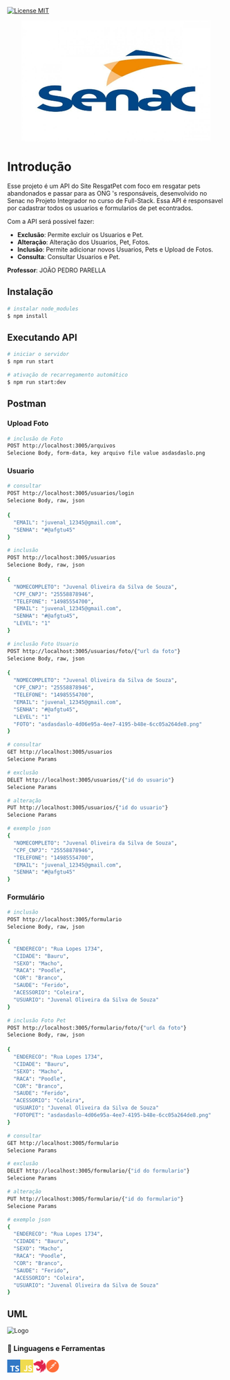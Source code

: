 <p>
  <a href="https://opensource.org/licenses/MIT">
    <img src="https://img.shields.io/badge/License-MIT-blue.svg" alt="License MIT">
  </a>
</p>

<div>
  <p align="center">
    <img src="https://github.com/andrecomegno/API-CRUD/blob/main/src/image/logo.jpg" alt="Logo" height="280">
  </p>
</div>

# Introdução
  Esse projeto é um API do Site ResgatPet com foco em resgatar pets abandonados e passar para as ONG 's responsáveis, desenvolvido no Senac no Projeto Integrador no curso de Full-Stack. Essa API é responsavel por cadastrar todos os usuarios e formularios de pet econtrados.

Com a API será possivel fazer:
- **Exclusão**: Permite excluir os Usuarios e Pet.
- **Alteração**: Alteração dos Usuarios, Pet, Fotos.
- **Inclusão**: Permite adicionar novos Usuarios, Pets e Upload de Fotos.
- **Consulta**: Consultar Usuarios e Pet.

**Professor**: JOÃO PEDRO PARELLA

## Instalação

```bash
# instalar node_modules
$ npm install
```

## Executando API

```bash
# iniciar o servidor 
$ npm run start
```

```bash
# ativação de recarregamento automático
$ npm run start:dev
```

## Postman

### Upload Foto
```bash
# inclusão de Foto
POST http://localhost:3005/arquivos
Selecione Body, form-data, key arquivo file value asdasdaslo.png

```
### Usuario
```bash
# consultar
POST http://localhost:3005/usuarios/login
Selecione Body, raw, json

{
  "EMAIL": "juvenal_12345@gmail.com",
  "SENHA": "#@afgtu45"
}
```
```bash
# inclusão
POST http://localhost:3005/usuarios
Selecione Body, raw, json

{
  "NOMECOMPLETO": "Juvenal Oliveira da Silva de Souza",
  "CPF_CNPJ": "25558878946",
  "TELEFONE": "14985554700",
  "EMAIL": "juvenal_12345@gmail.com",
  "SENHA": "#@afgtu45",
  "LEVEL": "1"
}
```
```bash
# inclusão Foto Usuario
POST http://localhost:3005/usuarios/foto/{"url da foto"}
Selecione Body, raw, json

{
  "NOMECOMPLETO": "Juvenal Oliveira da Silva de Souza",
  "CPF_CNPJ": "25558878946",
  "TELEFONE": "14985554700",
  "EMAIL": "juvenal_12345@gmail.com",
  "SENHA": "#@afgtu45",
  "LEVEL": "1"
  "FOTO": "asdasdaslo-4d06e95a-4ee7-4195-b48e-6cc05a264de8.png"
}
```
```bash
# consultar
GET http://localhost:3005/usuarios
Selecione Params
```
```bash
# exclusão
DELET http://localhost:3005/usuarios/{"id do usuario"}
Selecione Params
```
```bash
# alteração
PUT http://localhost:3005/usuarios/{"id do usuario"}
Selecione Params
```
```bash
# exemplo json
{
  "NOMECOMPLETO": "Juvenal Oliveira da Silva de Souza",
  "CPF_CNPJ": "25558878946",
  "TELEFONE": "14985554700",
  "EMAIL": "juvenal_12345@gmail.com",
  "SENHA": "#@afgtu45"
}
```
### Formulário

```bash
# inclusão
POST http://localhost:3005/formulario
Selecione Body, raw, json

{
  "ENDERECO": "Rua Lopes 1734",
  "CIDADE": "Bauru",
  "SEXO": "Macho",
  "RACA": "Poodle",
  "COR": "Branco",
  "SAUDE": "Ferido",
  "ACESSORIO": "Coleira",  
  "USUARIO": "Juvenal Oliveira da Silva de Souza"
}
```
```bash
# inclusão Foto Pet
POST http://localhost:3005/formulario/foto/{"url da foto"}
Selecione Body, raw, json

{
  "ENDERECO": "Rua Lopes 1734",
  "CIDADE": "Bauru",
  "SEXO": "Macho",
  "RACA": "Poodle",
  "COR": "Branco",
  "SAUDE": "Ferido",
  "ACESSORIO": "Coleira", 
  "USUARIO": "Juvenal Oliveira da Silva de Souza"
  "FOTOPET": "asdasdaslo-4d06e95a-4ee7-4195-b48e-6cc05a264de8.png"
}
```
```bash
# consultar
GET http://localhost:3005/formulario
Selecione Params
```
```bash
# exclusão
DELET http://localhost:3005/formulario/{"id do formulario"}
Selecione Params
```
```bash
# alteração
PUT http://localhost:3005/formulario/{"id do formulario"}
Selecione Params
```
```bash
# exemplo json
{
  "ENDERECO": "Rua Lopes 1734",
  "CIDADE": "Bauru",
  "SEXO": "Macho",
  "RACA": "Poodle",
  "COR": "Branco",
  "SAUDE": "Ferido",
  "ACESSORIO": "Coleira",  
  "USUARIO": "Juvenal Oliveira da Silva de Souza"
}
```
## UML
<img src="src/image/uml.png" alt="Logo" height="280">


### 👾 Linguagens e Ferramentas
<img align="left" alt="TypeScript" width="30px" src="https://github.com/andrecomegno/andrecomegno/blob/main/icon/typescript.png" />
<img align="left" alt="JavaScript" width="30px" src="https://github.com/andrecomegno/andrecomegno/blob/main/icon/javascript.png" />
<img align="left" alt="Nest.js" width="30px" src="https://github.com/andrecomegno/andrecomegno/blob/main/icon/nestjs.png" />
<img align="left" alt="Postman" width="30px" src="https://github.com/andrecomegno/andrecomegno/blob/main/icon/postman.png" />
<br>
